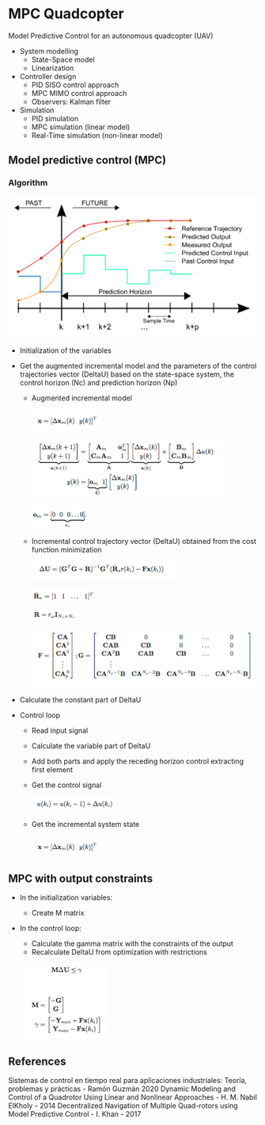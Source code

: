 # MPC Quadcopter
Model Predictive Control for an autonomous quadcopter (UAV)

* System modelling
	* State-Space model
	* Linearization
* Controller design
	* PID SISO control approach
	* MPC MIMO control approach
	* Observers: Kalman filter
* Simulation
	* PID simulation
	* MPC simulation (linear model)
	* Real-Time simulation (non-linear model)


## Model predictive control (MPC)
### Algorithm	
![](img/mpc.png)

* Initialization of the variables
* Get the augmented incremental model and the parameters of the control trajectories vector (DeltaU) based on the state-space system, the control horizon (Nc) and prediction horizon (Np) 
  * Augmented incremental model
  
	![](img/states_vector.png)
	
	![](img/ss_model.png)
	
	![](img/om.png)

  * Incremental control trajectory vector (DeltaU) obtained from the cost function minimization
  
  	![](img/DeltaU.png)	
	
	![](img/Rs.png) 
	
	![](img/R.png)
	
	![](img/F_G.png)
	
* Calculate the constant part of DeltaU

* Control loop

	* Read input signal 
	* Calculate the variable part of DeltaU
	* Add both parts and apply the receding horizon control extracting first element
	* Get the control signal
	
		![](img/uk.png)
		
	* Get the incremental system state
	
		![](img/states_vector.png)	


## MPC with output constraints

* In the initialization variables: 

	* Create M matrix
	
* In the control loop: 

	* Calculate the gamma matrix with the constraints of the output	
	* Recalculate DeltaU from optimization with restrictions
	
	![](img/constraints.png)


## References
Sistemas de control en tiempo real para aplicaciones industriales: Teoría, problemas y prácticas - Ramón Guzmán 2020
Dynamic Modeling and Control of a Quadrotor Using Linear and Nonlinear Approaches - H. M. Nabil ElKholy - 2014
Decentralized Navigation of Multiple Quad-rotors using Model Predictive Control - I. Khan - 2017

